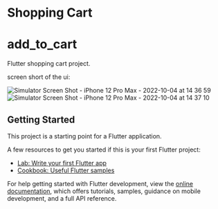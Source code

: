 # Shopping Cart
# add_to_cart

Flutter shopping cart project.

screen short of the ui:

![Simulator Screen Shot - iPhone 12 Pro Max - 2022-10-04 at 14 36 59](https://user-images.githubusercontent.com/60182374/193787950-aefbdde4-8e3b-4171-bc3c-337cedf4a7db.png)![Simulator Screen Shot - iPhone 12 Pro Max - 2022-10-04 at 14 37 10](https://user-images.githubusercontent.com/60182374/193787966-f7318c8e-d54d-4b9e-a563-24cf04992314.png)


## Getting Started

This project is a starting point for a Flutter application.

A few resources to get you started if this is your first Flutter project:

- [Lab: Write your first Flutter app](https://docs.flutter.dev/get-started/codelab)
- [Cookbook: Useful Flutter samples](https://docs.flutter.dev/cookbook)

For help getting started with Flutter development, view the
[online documentation](https://docs.flutter.dev/), which offers tutorials,
samples, guidance on mobile development, and a full API reference.
